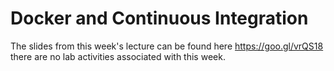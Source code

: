 
# Docker and Continuous Integration

The slides from this week's lecture can be found here https://goo.gl/vrQS18 there are no lab activities associated with this week.
